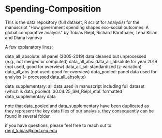 # Spending-Composition
This is the data repository (full dataset, R script for analysis) for the manuscript "How government spending shapes eco-social outcomes: A global comparative analysis" by Tobias Riepl, Richard Bärnthaler, Lena Kilian and Diana Ivanova


A few explanatory lines:

data_all_absolute: all panel (2005-2019) data cleaned but unprocessed (e.g., not merged or computed)
data_all_abs: data_all_absolute for year 2019 (not used, good for overview)
data_all_sd: standardized (z-variation) data_all_abs (not used, good for overview)
data_pooled: panel data used for analyiss (= processed data_all_absolute)

data_supplementary: all data used in manuscript including full dataset (which is data_pooled). 
30.04.25_SM_Riepl_etal: formatted data_supplementary data

note that data_pooled and data_supplementary have been duplicated as they represent the key data files of our analysis. they consequently can be found in several folder. 


if you have questions, please feel free to reach out to: riepl_tobias@phd.ceu.edu 
